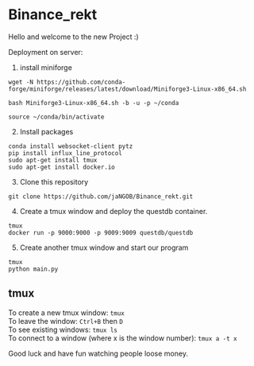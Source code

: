# Binance_rekt

Hello and welcome to the new Project :) 


Deployment on server:


1. install miniforge 
```
wget -N https://github.com/conda-forge/miniforge/releases/latest/download/Miniforge3-Linux-x86_64.sh

bash Miniforge3-Linux-x86_64.sh -b -u -p ~/conda

source ~/conda/bin/activate
```
2. Install packages
```
conda install websocket-client pytz  
pip install influx_line_protocol  
sudo apt-get install tmux
sudo apt-get install docker.io
```
3. Clone this repository
```
git clone https://github.com/jaNGOB/Binance_rekt.git
```
4. Create a tmux window and deploy the questdb container. 
```
tmux
docker run -p 9000:9000 -p 9009:9009 questdb/questdb
```
5. Create another tmux window and start our program
```
tmux
python main.py
```

## tmux
To create a new tmux window: ```tmux```  
To leave the window:         ```Ctrl+B``` then ```D```  
To see existing windows:     ```tmux ls```  
To connect to a window (where x is the window number): ```tmux a -t x```

Good luck and have fun watching people loose money.
